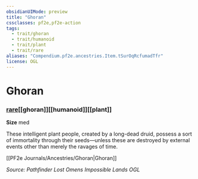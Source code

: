 ```yaml
---
obsidianUIMode: preview
title: "Ghoran"
cssclasses: pf2e,pf2e-action
tags:
  - trait/ghoran
  - trait/humanoid
  - trait/plant
  - trait/rare
aliases: "Compendium.pf2e.ancestries.Item.tSurOqRcfumadTfr"
license: OGL
---
```

# Ghoran

### [rare](rare "Rare Rarity Trait")[[ghoran]][[humanoid]][[plant]]



**Size** med


These intelligent plant people, created by a long-dead druid, possess a sort of immortality through their seeds—unless these are destroyed by external events other than merely the ravages of time.

[[PF2e Journals/Ancestries/Ghoran|Ghoran]]

*Source: Pathfinder Lost Omens Impossible Lands*
*OGL*